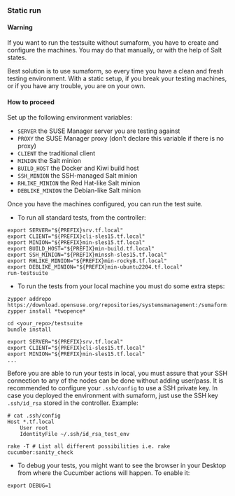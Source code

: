 ### Static run

#### Warning

If you want to run the testsuite without sumaform, you have to create and configure the machines.
You may do that manually, or with the help of Salt states.

Best solution is to use sumaform, so every time you have a clean and fresh testing environment.
With a static setup, if you break your testing machines, or if you have any trouble, you are on your own.


#### How to proceed

Set up the following environment variables:

* `SERVER` the SUSE Manager server you are testing against
* `PROXY` the SUSE Manager proxy (don't declare this variable if there is no proxy)
* `CLIENT` the traditional client
* `MINION` the Salt minion
* `BUILD_HOST` the Docker and Kiwi build host
* `SSH_MINION` the SSH-managed Salt minion
* `RHLIKE_MINION` the Red Hat-like Salt minion
* `DEBLIKE_MINION` the Debian-like Salt minion

Once you have the machines configured, you can run the test suite.

- To run all standard tests, from the controller:

```console
export SERVER="${PREFIX}srv.tf.local"
export CLIENT="${PREFIX}cli-sles15.tf.local"
export MINION="${PREFIX}min-sles15.tf.local"
export BUILD_HOST="${PREFIX}min-build.tf.local"
export SSH_MINION="${PREFIX}minssh-sles15.tf.local"
export RHLIKE_MINION="${PREFIX}min-rocky8.tf.local"
export DEBLIKE_MINION="${PREFIX}min-ubuntu2204.tf.local"
run-testsuite
```

- To run the tests from your local machine you must do some extra steps:
```console
zypper addrepo https://download.opensuse.org/repositories/systemsmanagement:/sumaform:/tools/openSUSE_Leap_15.2/
zypper install *twopence*
```
```console
cd <your_repo>/testsuite
bundle install
```
```console
export SERVER="${PREFIX}srv.tf.local"
export CLIENT="${PREFIX}cli-sles15.tf.local"
export MINION="${PREFIX}min-sles15.tf.local"
...
```
Before you are able to run your tests in local, you must assure that your SSH connection to any of the nodes can be done without adding user/pass.
It is recommended to configure your `.ssh/config` to use a SSH private key.
In case you deployed the environment with sumaform, just use the SSH key `.ssh/id_rsa` stored in the controller.
Example:
```console
# cat .ssh/config
Host *.tf.local
    User root
    IdentityFile ~/.ssh/id_rsa_test_env
```
```console
rake -T # List all different possibilities i.e. rake cucumber:sanity_check
```

- To debug your tests, you might want to see the browser in your Desktop from where the Cucumber actions will happen.
  To enable it:
```console
export DEBUG=1
```
